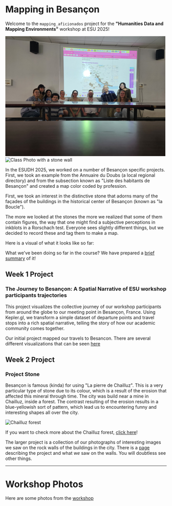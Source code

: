 # Mapping in Besançon

Welcome to the `mapping_aficionados` project for the **"Humanities Data and Mapping Environments"** workshop at ESU 2025!

<img src='workshop/ClassPhoto.jpg' alt = 'Class Photo' width = "500">

<img src='Photograhs/image2.jpeg' alt = 'Class Photo with a stone wall' width = "500">

In the ESUDH 2025, we worked on a number of Besançon specific projects. First, we took an example from the Annuaire du Doubs (a local regional directory) and from the subsection known as "Liste des habitants de Besançon" and created a map color coded by profession.

First, we took an interest in the distinctive stone that adorns many of the façades of the buildings in the historical center of Besançon (known as "la Boucle").

The more we looked at the stones the more we realized that some of them contain figures, the way that one might find a subjective perceptions in inkblots in a Rorschach test. Everyone sees slightly different things, but we decided to record these and tag them to make a map.

Here is a visual of what it looks like so far:

What we've been doing so far in the course? We have prepared a [brief summary](workshop/week1_summary.md) of it!

## Week 1 Project 
### The Journey to Besançon: A Spatial Narrative of ESU workshop participants trajectories

This project visualizes the collective journey of our workshop participants from around the globe to our meeting point in Besançon, France. Using Kepler.gl, we transform a simple dataset of departure points and travel stops into a rich spatial narrative, telling the story of how our academic community comes together.

Our initial project mapped our travels to Besancon. There are several different visualizations that can be seen [here](Project_Week1.md)

## Week 2 Project
### Project Stone

Besançon is famous (kinda) for using "La pierre de Chailluz". This is a very particular type of stone due to its colour, which is a result of the erosion that affected this mineral through time. The city was build near a mine in Chailluz, inside a forest. The contrast resulting of the erosion results in a blue-yellowish sort of pattern, which lead us to encountering funny and interesting shapes all over the city. 

<img src='Photograhs/100-2.jpg' alt = 'Chailluz forest' width = "500">

If you want to check more about the Chailluz forest, [click here](https://www.besac.com/tourisme-besancon/foret_de_chailluz/100.htm)!

The larger project is a collection of our photographs of interesting images we saw on the rock walls of the buildings in the city. There is a [page](Project_Week2.md) describing the project and what *we* saw on the walls. You will doubtless see other things.


---
# Workshop Photos

Here are some photos from the [workshop](Photos.md)
